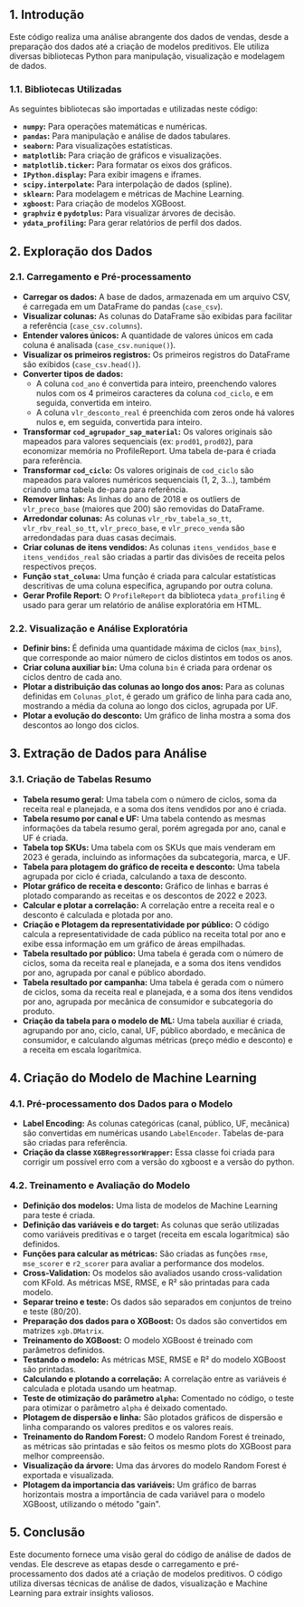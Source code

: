 
## 1. Introdução

Este código realiza uma análise abrangente dos dados de vendas, desde a preparação dos dados até a criação de modelos preditivos. Ele utiliza diversas bibliotecas Python para manipulação, visualização e modelagem de dados.

### 1.1. Bibliotecas Utilizadas

As seguintes bibliotecas são importadas e utilizadas neste código:

*   **`numpy`:** Para operações matemáticas e numéricas.
*   **`pandas`:** Para manipulação e análise de dados tabulares.
*   **`seaborn`:** Para visualizações estatísticas.
*   **`matplotlib`:** Para criação de gráficos e visualizações.
*   **`matplotlib.ticker`:** Para formatar os eixos dos gráficos.
*   **`IPython.display`:** Para exibir imagens e iframes.
*   **`scipy.interpolate`:** Para interpolação de dados (spline).
*   **`sklearn`:** Para modelagem e métricas de Machine Learning.
*   **`xgboost`:** Para criação de modelos XGBoost.
*   **`graphviz` e `pydotplus`:** Para visualizar árvores de decisão.
*   **`ydata_profiling`:** Para gerar relatórios de perfil dos dados.

## 2. Exploração dos Dados

### 2.1. Carregamento e Pré-processamento

*   **Carregar os dados:** A base de dados, armazenada em um arquivo CSV, é carregada em um DataFrame do pandas (`case_csv`).
*   **Visualizar colunas:** As colunas do DataFrame são exibidas para facilitar a referência (`case_csv.columns`).
*   **Entender valores únicos:** A quantidade de valores únicos em cada coluna é analisada (`case_csv.nunique()`).
*   **Visualizar os primeiros registros:** Os primeiros registros do DataFrame são exibidos (`case_csv.head()`).
*   **Converter tipos de dados:**
    *   A coluna `cod_ano` é convertida para inteiro, preenchendo valores nulos com os 4 primeiros caracteres da coluna `cod_ciclo`, e em seguida, convertida em inteiro.
    *   A coluna `vlr_desconto_real` é preenchida com zeros onde há valores nulos e, em seguida, convertida para inteiro.
*   **Transformar `cod_agrupador_sap_material`:** Os valores originais são mapeados para valores sequenciais (ex: `prod01`, `prod02`), para economizar memória no ProfileReport. Uma tabela de-para é criada para referência.
*   **Transformar `cod_ciclo`:** Os valores originais de `cod_ciclo` são mapeados para valores numéricos sequenciais (1, 2, 3...), também criando uma tabela de-para para referência.
*   **Remover linhas:** As linhas do ano de 2018 e os outliers de `vlr_preco_base` (maiores que 200) são removidas do DataFrame.
*   **Arredondar colunas:** As colunas `vlr_rbv_tabela_so_tt`, `vlr_rbv_real_so_tt`, `vlr_preco_base`, e `vlr_preco_venda` são arredondadas para duas casas decimais.
*   **Criar colunas de itens vendidos:** As colunas `itens_vendidos_base` e `itens_vendidos_real` são criadas a partir das divisões de receita pelos respectivos preços.
*   **Função `stat_coluna`:** Uma função é criada para calcular estatísticas descritivas de uma coluna específica, agrupando por outra coluna.
*   **Gerar Profile Report:** O `ProfileReport` da biblioteca `ydata_profiling` é usado para gerar um relatório de análise exploratória em HTML.

### 2.2. Visualização e Análise Exploratória

*   **Definir bins:** É definida uma quantidade máxima de ciclos (`max_bins`), que corresponde ao maior número de ciclos distintos em todos os anos.
*   **Criar coluna auxiliar `bin`:** Uma coluna `bin` é criada para ordenar os ciclos dentro de cada ano.
*   **Plotar a distribuição das colunas ao longo dos anos:** Para as colunas definidas em `Colunas_plot`, é gerado um gráfico de linha para cada ano, mostrando a média da coluna ao longo dos ciclos, agrupada por UF.
*   **Plotar a evolução do desconto:** Um gráfico de linha mostra a soma dos descontos ao longo dos ciclos.

## 3. Extração de Dados para Análise

### 3.1. Criação de Tabelas Resumo

*   **Tabela resumo geral:** Uma tabela com o número de ciclos, soma da receita real e planejada, e a soma dos itens vendidos por ano é criada.
*   **Tabela resumo por canal e UF:** Uma tabela contendo as mesmas informações da tabela resumo geral, porém agregada por ano, canal e UF é criada.
*   **Tabela top SKUs:** Uma tabela com os SKUs que mais venderam em 2023 é gerada, incluindo as informações da subcategoria, marca, e UF.
*   **Tabela para plotagem do gráfico de receita e desconto:** Uma tabela agrupada por ciclo é criada, calculando a taxa de desconto.
*   **Plotar gráfico de receita e desconto:** Gráfico de linhas e barras é plotado comparando as receitas e os descontos de 2022 e 2023.
*   **Calcular e plotar a correlação:** A correlação entre a receita real e o desconto é calculada e plotada por ano.
*    **Criação e Plotagem da representatividade por público:** O código calcula a representatividade de cada público na receita total por ano e exibe essa informação em um gráfico de áreas empilhadas.
*   **Tabela resultado por público:** Uma tabela é gerada com o número de ciclos, soma da receita real e planejada, e a soma dos itens vendidos por ano, agrupada por canal e público abordado.
*   **Tabela resultado por campanha:** Uma tabela é gerada com o número de ciclos, soma da receita real e planejada, e a soma dos itens vendidos por ano, agrupada por mecânica de consumidor e subcategoria do produto.
*   **Criação da tabela para o modelo de ML:** Uma tabela auxiliar é criada, agrupando por ano, ciclo, canal, UF, público abordado, e mecânica de consumidor, e calculando algumas métricas (preço médio e desconto) e a receita em escala logarítmica.

## 4. Criação do Modelo de Machine Learning

### 4.1. Pré-processamento dos Dados para o Modelo

*   **Label Encoding:** As colunas categóricas (canal, público, UF, mecânica) são convertidas em numéricas usando `LabelEncoder`. Tabelas de-para são criadas para referência.
*   **Criação da classe `XGBRegressorWrapper`:** Essa classe foi criada para corrigir um possível erro com a versão do xgboost e a versão do python.

### 4.2. Treinamento e Avaliação do Modelo

*   **Definição dos modelos:** Uma lista de modelos de Machine Learning para teste é criada.
*   **Definição das variáveis e do target:** As colunas que serão utilizadas como variáveis preditivas e o target (receita em escala logarítmica) são definidos.
*    **Funções para calcular as métricas:** São criadas as funções `rmse`, `mse_scorer` e `r2_scorer` para avaliar a performance dos modelos.
*   **Cross-Validation:** Os modelos são avaliados usando cross-validation com KFold. As métricas MSE, RMSE, e R² são printadas para cada modelo.
*   **Separar treino e teste:** Os dados são separados em conjuntos de treino e teste (80/20).
*   **Preparação dos dados para o XGBoost:** Os dados são convertidos em matrizes `xgb.DMatrix`.
*   **Treinamento do XGBoost:** O modelo XGBoost é treinado com parâmetros definidos.
*   **Testando o modelo:** As métricas MSE, RMSE e R² do modelo XGBoost são printadas.
*   **Calculando e plotando a correlação:** A correlação entre as variáveis é calculada e plotada usando um heatmap.
*   **Teste de otimização do parâmetro `alpha`:** Comentado no código, o teste para otimizar o parâmetro `alpha` é deixado comentado.
*   **Plotagem de dispersão e linha:** São plotados gráficos de dispersão e linha comparando os valores preditos e os valores reais.
*   **Treinamento do Random Forest:** O modelo Random Forest é treinado, as métricas são printadas e são feitos os mesmo plots do XGBoost para melhor compreensão.
*   **Visualização da árvore:** Uma das árvores do modelo Random Forest é exportada e visualizada.
*    **Plotagem da importancia das variáveis:** Um gráfico de barras horizontais mostra a importância de cada variável para o modelo XGBoost, utilizando o método "gain".

## 5. Conclusão

Este documento fornece uma visão geral do código de análise de dados de vendas. Ele descreve as etapas desde o carregamento e pré-processamento dos dados até a criação de modelos preditivos. O código utiliza diversas técnicas de análise de dados, visualização e Machine Learning para extrair insights valiosos.

